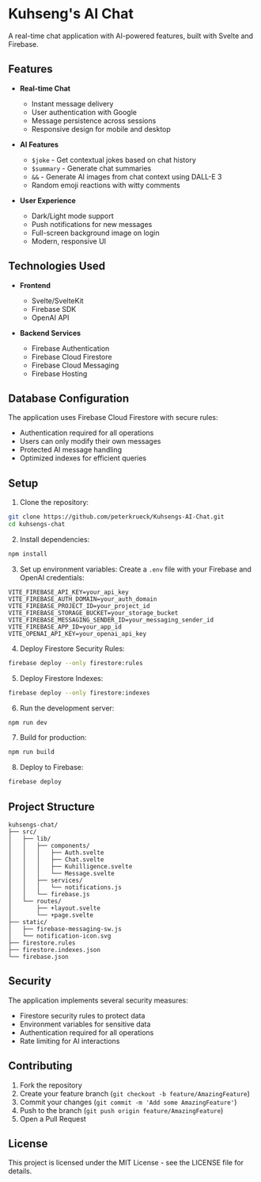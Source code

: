 # Kuhseng's AI Chat

A real-time chat application with AI-powered features, built with Svelte and Firebase.

## Features

- **Real-time Chat**
  - Instant message delivery
  - User authentication with Google
  - Message persistence across sessions
  - Responsive design for mobile and desktop

- **AI Features**
  - `$joke` - Get contextual jokes based on chat history
  - `$summary` - Generate chat summaries
  - `&&` - Generate AI images from chat context using DALL-E 3
  - Random emoji reactions with witty comments

- **User Experience**
  - Dark/Light mode support
  - Push notifications for new messages
  - Full-screen background image on login
  - Modern, responsive UI

## Technologies Used

- **Frontend**
  - Svelte/SvelteKit
  - Firebase SDK
  - OpenAI API

- **Backend Services**
  - Firebase Authentication
  - Firebase Cloud Firestore
  - Firebase Cloud Messaging
  - Firebase Hosting

## Database Configuration

The application uses Firebase Cloud Firestore with secure rules:
- Authentication required for all operations
- Users can only modify their own messages
- Protected AI message handling
- Optimized indexes for efficient queries

## Setup

1. Clone the repository:
```bash
git clone https://github.com/peterkrueck/Kuhsengs-AI-Chat.git
cd kuhsengs-chat
```

2. Install dependencies:
```bash
npm install
```

3. Set up environment variables:
Create a `.env` file with your Firebase and OpenAI credentials:
```env
VITE_FIREBASE_API_KEY=your_api_key
VITE_FIREBASE_AUTH_DOMAIN=your_auth_domain
VITE_FIREBASE_PROJECT_ID=your_project_id
VITE_FIREBASE_STORAGE_BUCKET=your_storage_bucket
VITE_FIREBASE_MESSAGING_SENDER_ID=your_messaging_sender_id
VITE_FIREBASE_APP_ID=your_app_id
VITE_OPENAI_API_KEY=your_openai_api_key
```

4. Deploy Firestore Security Rules:
```bash
firebase deploy --only firestore:rules
```

5. Deploy Firestore Indexes:
```bash
firebase deploy --only firestore:indexes
```

6. Run the development server:
```bash
npm run dev
```

7. Build for production:
```bash
npm run build
```

8. Deploy to Firebase:
```bash
firebase deploy
```

## Project Structure

```
kuhsengs-chat/
├── src/
│   ├── lib/
│   │   ├── components/
│   │   │   ├── Auth.svelte
│   │   │   ├── Chat.svelte
│   │   │   ├── Kuhilligence.svelte
│   │   │   └── Message.svelte
│   │   ├── services/
│   │   │   └── notifications.js
│   │   └── firebase.js
│   └── routes/
│       ├── +layout.svelte
│       └── +page.svelte
├── static/
│   ├── firebase-messaging-sw.js
│   └── notification-icon.svg
├── firestore.rules
├── firestore.indexes.json
└── firebase.json
```

## Security

The application implements several security measures:
- Firestore security rules to protect data
- Environment variables for sensitive data
- Authentication required for all operations
- Rate limiting for AI interactions

## Contributing

1. Fork the repository
2. Create your feature branch (`git checkout -b feature/AmazingFeature`)
3. Commit your changes (`git commit -m 'Add some AmazingFeature'`)
4. Push to the branch (`git push origin feature/AmazingFeature`)
5. Open a Pull Request

## License

This project is licensed under the MIT License - see the LICENSE file for details.
